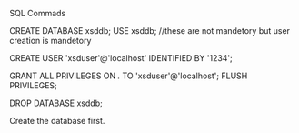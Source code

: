 SQL Commads 

CREATE DATABASE xsddb;
USE xsddb; //these are not mandetory but user creation is mandetory

CREATE USER 'xsduser'@'localhost' IDENTIFIED BY '1234';


GRANT ALL PRIVILEGES ON *.* TO 'xsduser'@'localhost'; 
FLUSH PRIVILEGES;

DROP DATABASE xsddb;

Create the database first.


